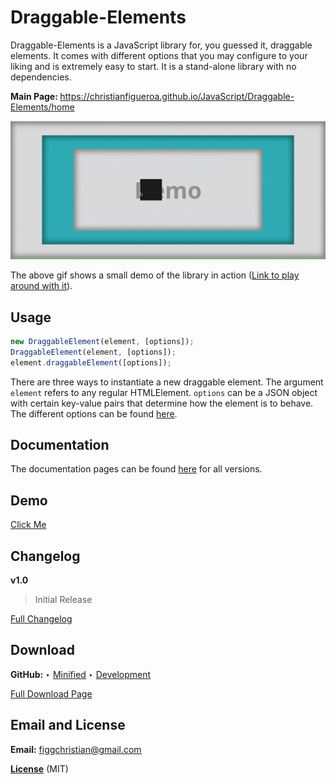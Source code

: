 # Draggable-Elements

Draggable-Elements is a JavaScript library for, you guessed it, draggable elements. It comes with different options that you may configure to your liking and is extremely easy to start. It is a stand-alone library with no dependencies.

<strong>Main Page: </strong>https://christianfigueroa.github.io/JavaScript/Draggable-Elements/home

[![](Draggable-Elements-demo.gif)](https://christianfigueroa.github.io/JavaScript/Draggable-Elements/demo#inertia=true "Demo Page")

The above gif shows a small demo of the library in action ([Link to play around with it](https://christianfigueroa/github.io/JavaScript/Draggable-Elements/demo#inertia=true "Demo Page")).

## Usage
```JavaScript
new DraggableElement(element, [options]);
DraggableElement(element, [options]);
element.draggableElement([options]);
```
There are three ways to instantiate a new draggable element. The argument ```element``` refers to any regular HTMLElement. ```options``` can be a JSON object with certain key-value pairs that determine how the element is to behave. The different options can be found [here](https://christianfigueroa.github.io/JavaScript/Draggable-Elements/documentation/latest#Options "Documentation Page").

## Documentation
The documentation pages can be found [here](https://christianfigueroa.github.io/JavaScript/Draggable-Elements/documentation/ "Documentation Page") for all versions.

## Demo
[Click Me](https://christianfigueroa.github.io/JavaScript/Draggable-Elements/demo "Demo Page")

## Changelog
<strong>v1.0</strong>

> Initial Release

[Full Changelog](https://christianfigueroa.github.io/JavaScript/Draggable-Elements/changelog "Changelog")

## Download

<strong>GitHub:</strong> &#8227; [Minified](Minified "Minified") &#8227; [Development](Development "Development")

[Full Download Page](https://christianfigueroa.github.io/JavaScript/Draggable-Elements/download "Download Page")

## Email and License

<strong>Email:</strong> figgchristian@gmail.com

<strong>[License](LICENSE)</strong> (MIT)
